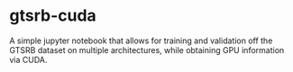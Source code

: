 # gtsrb-cuda
A simple jupyter notebook that allows for training and validation off the GTSRB dataset on multiple architectures, while obtaining GPU information via CUDA. 
